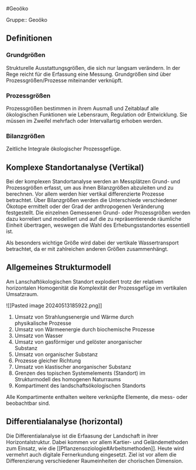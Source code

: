 #Geoöko 

Gruppe:: Geoöko

## Definitionen

### Grundgrößen

Strukturelle Ausstattungsgrößen, die sich nur langsam verändern. In der Rege reicht für die Erfassung eine Messung. Grundgrößen sind über Prozessgrößen/Prozesse miteinander verknüpft.

### Prozessgrößen

Prozessgrößen bestimmen in ihrem Ausmaß und Zeitablauf alle ökologischen Funktionen wie Lebensraum, Regulation odr Entwicklung. Sie müssen im Zweifel mehrfach oder Intervallartig erhoben werden.

### Bilanzgrößen

Zeitliche Integrale ökologischer Prozessgefüge. 

## Komplexe Standortanalyse (Vertikal)

Bei der komplexen Standortanalyse werden an Messplätzen Grund- und Prozessgrößen erfasst, um aus ihnen Bilanzgrößen abzuleiten und zu berechnen. Vor allem werden hier vertikal differenzierte Prozesse betrachtet. Über Bilanzgrößen werden die Unterschiede verschiedener Ökotope ermittelt oder der Grad der anthropogenen Veränderung festgestellt. Die einzelnen Gemessenen Grund- oder Prozessgrößen werden dazu korreliert und modelliert und auf die zu repräsentierende räumliche Einheit übertragen, weswegen die Wahl des Erhebungsstandortes essentiell ist.

Als besonders wichtige Größe wird dabei der vertikale Wassertransport betrachtet, da er mit zahlreichen anderen Größen zusammenhängt.

## Allgemeines Strukturmodell

Am Lanschaftökologischen Standort explodiert trotz der relativen horizontalen Homogenität die Komplexität der Prozessgefüge im vertikalen Umsatzraum. 

![[Pasted image 20240513185922.png]]

1. Umsatz von Strahlungsenergie und Wärme durch  
physikalische Prozesse
2. Umsatz von Wärmeenergie durch biochemische Prozesse
3. Umsatz von Wasser
4. Umsatz von gasförmiger und gelöster anorganischer  
Substanz
5. Umsatz von organischer Substanz
6. Prozesse gleicher Richtung
7. Umsatz von klastischer anorganischer Substanz
8. Grenzen des topischen Systemelements (Standort) im  
Strukturmodell des homogenen Naturraums
9. Kompartiment des landschaftsökologischen Standorts

Alle Kompartimente enthalten weitere verknüpfte Elemente, die mess- oder beobachtbar sind. 

## Differentialanalyse (horizontal)

Die Differentialanalyse ist die Erfaasung der Landschaft in ihrer Horizontalstruktur. Dabei kommen vor allem Kartier- und Geländemethoden zum Einsatz, wie die [[Pflanzensoziologie#Arbeitsmethoden]]. Heute wird vermehrt auch digitale Fernerkundung eingesetzt. Ziel ist vor allem die Differenzierung verschiedener Raumeinheiten der chorischen Dimension.